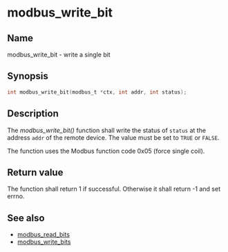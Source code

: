 # modbus_write_bit

## Name

modbus_write_bit - write a single bit

## Synopsis

```c
int modbus_write_bit(modbus_t *ctx, int addr, int status);
```

## Description

The *modbus_write_bit()* function shall write the status of `status` at the
address `addr` of the remote device. The value must be set to `TRUE` or `FALSE`.

The function uses the Modbus function code 0x05 (force single coil).

## Return value

The function shall return 1 if successful. Otherwise it shall return -1 and set
errno.

## See also

- [modbus_read_bits](modbus_read_bits.md)
- [modbus_write_bits](modbus_write_bits.md)
